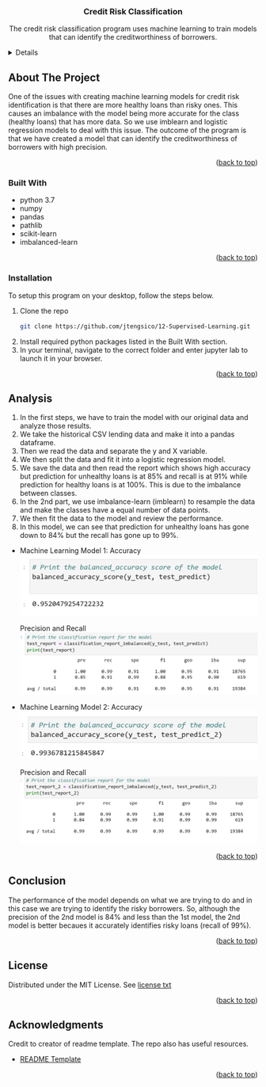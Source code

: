 <div id="top"></div>
<br />

<h3 align="center">Credit Risk Classification</h3>

  <p align="center">
  The credit risk classification program uses machine learning to train models that can identify the creditworthiness of borrowers.  
    <a href="https://github.com/jtengsico/12-Supervised-Learning.git">
  </p>
</div>

<!-- TABLE OF CONTENTS -->
<details>
<summary>Table of Contents</summary>
  <ol>
    <li><a href="#about-the-project">About The Project</a>
    <li><a href="#built-with">Built With</a></li>
    <li><a href="#installation">Installation</a></li>
    <li><a href="#overview-of-analysis">Analysis</a></li>
    <li><a href="#conclusion">Conclusion</a></li>
    <li><a href="#license">License</a></li>
    <li><a href="#acknowledgments">Acknowledgments</a></li>
  </ol>
</details>

<!-- ABOUT THE PROJECT -->
## About The Project
One of the issues with creating machine learning models for credit risk identification is that there are more healthy loans than risky ones. This causes an imbalance with the model being more accurate for the class (healthy loans) that has more data. So we use imblearn and logistic regression models to deal with this issue. The outcome of the program is that we have created a model that can identify the creditworthiness of borrowers with high precision.

<p align="right">(<a href="#top">back to top</a>)</p>

### Built With
* python 3.7 
* numpy 
* pandas 
* pathlib 
* scikit-learn
* imbalanced-learn

<p align="right">(<a href="#top">back to top</a>)</p>

<!-- Installation -->
### Installation 

To setup this program on your desktop, follow the steps below.
1. Clone the repo
   ```sh
   git clone https://github.com/jtengsico/12-Supervised-Learning.git
   ```
2. Install required python packages listed in the Built With section. 
3. In your terminal, navigate to the correct folder and enter jupyter lab to launch it in your browser.

<p align="right">(<a href="#top">back to top</a>)</p>

<!-- Overview of Analysis -->
## Analysis

1. In the first steps, we have to train the model with our original data and analyze those results. 
2. We take the historical CSV lending data and make it into a pandas dataframe. 
3. Then we read the data and separate the y and X variable. 
4. We then split the data and fit it into a logistic regression model. 
5. We save the data and then read the report which shows high accuracy but prediction for unhealthy loans is at 85% and recall is at 91% while prediction for healthy loans is at 100%. This is due to the imbalance between classes. 
6. In the 2nd part, we use imbalance-learn (imblearn) to resample the data and make the classes have a equal number of data points. 
7. We then fit the data to the model and review the performance. 
8. In this model, we can see that prediction for unhealthy loans has gone down to 84% but the recall has gone up to 99%.

* Machine Learning Model 1:
  Accuracy
  ![model1_balanced_accuracy.png](images/model1_balanced_accuracy.png)

  Precision and Recall
  ![model1_report.png](images/model1_report.png)


* Machine Learning Model 2:
  Accuracy
  ![model2_accuracy.png](images/model2_accuracy.png) 

  Precision and Recall
  ![model2_report.png](images/model2_report.png) 

<p align="right">(<a href="#top">back to top</a>)</p>

<!-- conclusion -->
## Conclusion
The performance of the model depends on what we are trying to do and in this case we are trying to identify the risky borrowers. So, although the precision of the 2nd model is 84% and less than the 1st model, the 2nd model is better becaues it accurately identifies risky loans (recall of 99%). 

<p align="right">(<a href="#top">back to top</a>)</p>

<!-- LICENSE -->
## License

Distributed under the MIT License.
See [license txt](https://github.com/git/git-scm.com/blob/main/MIT-LICENSE.txt)

<p align="right">(<a href="#top">back to top</a>)</p>

<!-- ACKNOWLEDGMENTS -->
## Acknowledgments
Credit to creator of readme template. The repo also has useful resources. 
* [README Template](https://github.com/othneildrew/Best-README-Template.git)

<p align="right">(<a href="#top">back to top</a>)</p>
